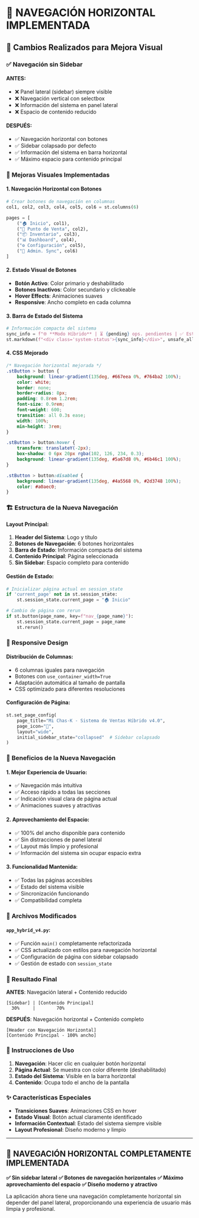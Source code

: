 # 🎨 NAVEGACIÓN HORIZONTAL IMPLEMENTADA

## 🔄 Cambios Realizados para Mejora Visual

### ✅ **Navegación sin Sidebar**

#### **ANTES:**
- ❌ Panel lateral (sidebar) siempre visible
- ❌ Navegación vertical con selectbox
- ❌ Información del sistema en panel lateral
- ❌ Espacio de contenido reducido

#### **DESPUÉS:**
- ✅ Navegación horizontal con botones
- ✅ Sidebar colapsado por defecto
- ✅ Información del sistema en barra horizontal
- ✅ Máximo espacio para contenido principal

### 🎨 **Mejoras Visuales Implementadas**

#### **1. Navegación Horizontal con Botones**
```python
# Crear botones de navegación en columnas
col1, col2, col3, col4, col5, col6 = st.columns(6)

pages = [
    ("🏠 Inicio", col1),
    ("🛒 Punto de Venta", col2),
    ("📦 Inventario", col3),
    ("📊 Dashboard", col4),
    ("⚙️ Configuración", col5),
    ("🔧 Admin. Sync", col6)
]
```

#### **2. Estado Visual de Botones**
- **Botón Activo**: Color primario y deshabilitado
- **Botones Inactivos**: Color secundario y clickeable
- **Hover Effects**: Animaciones suaves
- **Responsive**: Ancho completo en cada columna

#### **3. Barra de Estado del Sistema**
```python
# Información compacta del sistema
sync_info = f"🌐 **Modo Híbrido** | ⏳ {pending} ops. pendientes | ✅ Estado: Activo"
st.markdown(f"<div class='system-status'>{sync_info}</div>", unsafe_allow_html=True)
```

#### **4. CSS Mejorado**
```css
/* Navegación horizontal mejorada */
.stButton > button {
    background: linear-gradient(135deg, #667eea 0%, #764ba2 100%);
    color: white;
    border: none;
    border-radius: 8px;
    padding: 0.8rem 1.2rem;
    font-size: 0.9rem;
    font-weight: 600;
    transition: all 0.3s ease;
    width: 100%;
    min-height: 3rem;
}

.stButton > button:hover {
    transform: translateY(-2px);
    box-shadow: 0 6px 20px rgba(102, 126, 234, 0.3);
    background: linear-gradient(135deg, #5a67d8 0%, #6b46c1 100%);
}

.stButton > button:disabled {
    background: linear-gradient(135deg, #4a5568 0%, #2d3748 100%);
    color: #a0aec0;
}
```

### 🏗️ **Estructura de la Nueva Navegación**

#### **Layout Principal:**
1. **Header del Sistema**: Logo y título
2. **Botones de Navegación**: 6 botones horizontales
3. **Barra de Estado**: Información compacta del sistema
4. **Contenido Principal**: Página seleccionada
5. **Sin Sidebar**: Espacio completo para contenido

#### **Gestión de Estado:**
```python
# Inicializar página actual en session_state
if 'current_page' not in st.session_state:
    st.session_state.current_page = "🏠 Inicio"

# Cambio de página con rerun
if st.button(page_name, key=f"nav_{page_name}"):
    st.session_state.current_page = page_name
    st.rerun()
```

### 📱 **Responsive Design**

#### **Distribución de Columnas:**
- 6 columnas iguales para navegación
- Botones con `use_container_width=True`
- Adaptación automática al tamaño de pantalla
- CSS optimizado para diferentes resoluciones

#### **Configuración de Página:**
```python
st.set_page_config(
    page_title="Mi Chas-K - Sistema de Ventas Híbrido v4.0",
    page_icon="🛒",
    layout="wide",
    initial_sidebar_state="collapsed"  # Sidebar colapsado
)
```

### 🎯 **Beneficios de la Nueva Navegación**

#### **1. Mejor Experiencia de Usuario:**
- ✅ Navegación más intuitiva
- ✅ Acceso rápido a todas las secciones
- ✅ Indicación visual clara de página actual
- ✅ Animaciones suaves y atractivas

#### **2. Aprovechamiento del Espacio:**
- ✅ 100% del ancho disponible para contenido
- ✅ Sin distracciones de panel lateral
- ✅ Layout más limpio y profesional
- ✅ Información del sistema sin ocupar espacio extra

#### **3. Funcionalidad Mantenida:**
- ✅ Todas las páginas accesibles
- ✅ Estado del sistema visible
- ✅ Sincronización funcionando
- ✅ Compatibilidad completa

### 🔧 **Archivos Modificados**

#### **`app_hybrid_v4.py`:**
- ✅ Función `main()` completamente refactorizada
- ✅ CSS actualizado con estilos para navegación horizontal
- ✅ Configuración de página con sidebar colapsado
- ✅ Gestión de estado con `session_state`

### 🚀 **Resultado Final**

**ANTES**: Navegación lateral + Contenido reducido
```
[Sidebar] | [Contenido Principal]
  30%     |        70%
```

**DESPUÉS**: Navegación horizontal + Contenido completo
```
[Header con Navegación Horizontal]
[Contenido Principal - 100% ancho]
```

### 📝 **Instrucciones de Uso**

1. **Navegación**: Hacer clic en cualquier botón horizontal
2. **Página Actual**: Se muestra con color diferente (deshabilitado)
3. **Estado del Sistema**: Visible en la barra horizontal
4. **Contenido**: Ocupa todo el ancho de la pantalla

### ✨ **Características Especiales**

- **Transiciones Suaves**: Animaciones CSS en hover
- **Estado Visual**: Botón actual claramente identificado
- **Información Contextual**: Estado del sistema siempre visible
- **Layout Profesional**: Diseño moderno y limpio

---

## 🎉 **NAVEGACIÓN HORIZONTAL COMPLETAMENTE IMPLEMENTADA**

**✅ Sin sidebar lateral**
**✅ Botones de navegación horizontales**
**✅ Máximo aprovechamiento del espacio**
**✅ Diseño moderno y atractivo**

La aplicación ahora tiene una navegación completamente horizontal sin depender del panel lateral, proporcionando una experiencia de usuario más limpia y profesional.
